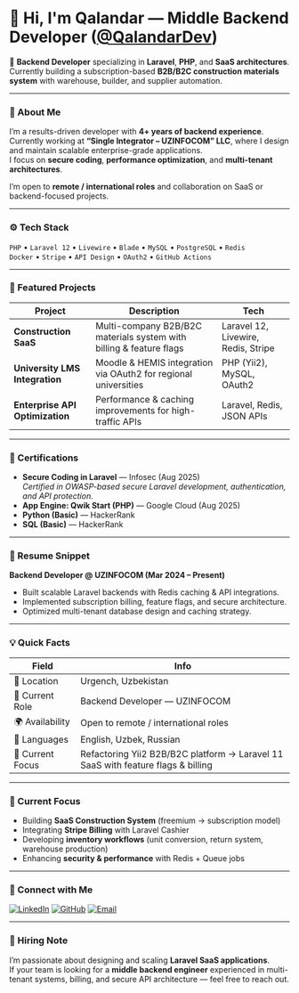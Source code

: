 # 👋 Hi, I'm Qalandar — Middle Backend Developer ([@QalandarDev](https://github.com/QalandarDev))

🚀 **Backend Developer** specializing in **Laravel**, **PHP**, and **SaaS architectures**.  
Currently building a subscription-based **B2B/B2C construction materials system** with warehouse, builder, and supplier automation.

---

### 🧠 About Me

I’m a results-driven developer with **4+ years of backend experience**.  
Currently working at **“Single Integrator – UZINFOCOM” LLC**, where I design and maintain scalable enterprise-grade applications.  
I focus on **secure coding**, **performance optimization**, and **multi-tenant architectures**.

I’m open to **remote / international roles** and collaboration on SaaS or backend-focused projects.

---

### ⚙️ Tech Stack

`PHP` • `Laravel 12` • `Livewire` • `Blade` • `MySQL` • `PostgreSQL` • `Redis`  
`Docker` • `Stripe` • `API Design` • `OAuth2` • `GitHub Actions`

---

### 🧩 Featured Projects

| Project | Description | Tech |
|----------|--------------|------|
| **Construction SaaS** | Multi-company B2B/B2C materials system with billing & feature flags | Laravel 12, Livewire, Redis, Stripe |
| **University LMS Integration** | Moodle & HEMIS integration via OAuth2 for regional universities | PHP (Yii2), MySQL, OAuth2 |
| **Enterprise API Optimization** | Performance & caching improvements for high-traffic APIs | Laravel, Redis, JSON APIs |

---

### 🧰 Certifications

- **Secure Coding in Laravel** — Infosec (Aug 2025)  
  _Certified in OWASP-based secure Laravel development, authentication, and API protection._
- **App Engine: Qwik Start (PHP)** — Google Cloud (Aug 2025)
- **Python (Basic)** — HackerRank  
- **SQL (Basic)** — HackerRank

---

### 🧾 Resume Snippet

**Backend Developer @ UZINFOCOM (Mar 2024 – Present)**  
- Built scalable Laravel backends with Redis caching & API integrations.  
- Implemented subscription billing, feature flags, and secure architecture.  
- Optimized multi-tenant database design and caching strategy.


---

### 💡 Quick Facts

| Field | Info |
|-------|------|
| 📍 Location | Urgench, Uzbekistan |
| 💼 Current Role | Backend Developer — UZINFOCOM |
| 🌍 Availability | Open to remote / international roles |
| 💬 Languages | English, Uzbek, Russian |
| 🧩 Current Focus | Refactoring Yii2 B2B/B2C platform → Laravel 11 SaaS with feature flags & billing |

---

### 🧭 Current Focus

- Building **SaaS Construction System** (freemium → subscription model)  
- Integrating **Stripe Billing** with Laravel Cashier  
- Developing **inventory workflows** (unit conversion, return system, warehouse production)  
- Enhancing **security & performance** with Redis + Queue jobs  

---

### 🔗 Connect with Me

[![LinkedIn](https://img.shields.io/badge/LinkedIn-0077B5?style=for-the-badge&logo=linkedin&logoColor=white)](https://linkedin.com/in/QalandarDev)
[![GitHub](https://img.shields.io/badge/GitHub-181717?style=for-the-badge&logo=github&logoColor=white)](https://github.com/QalandarDev)
[![Email](https://img.shields.io/badge/Email-Contact-blue?style=for-the-badge&logo=gmail)](mailto:m@qalandar.ru)

---

### 💬 Hiring Note

I’m passionate about designing and scaling **Laravel SaaS applications**.  
If your team is looking for a **middle backend engineer** experienced in multi-tenant systems, billing, and secure API architecture — feel free to reach out.

